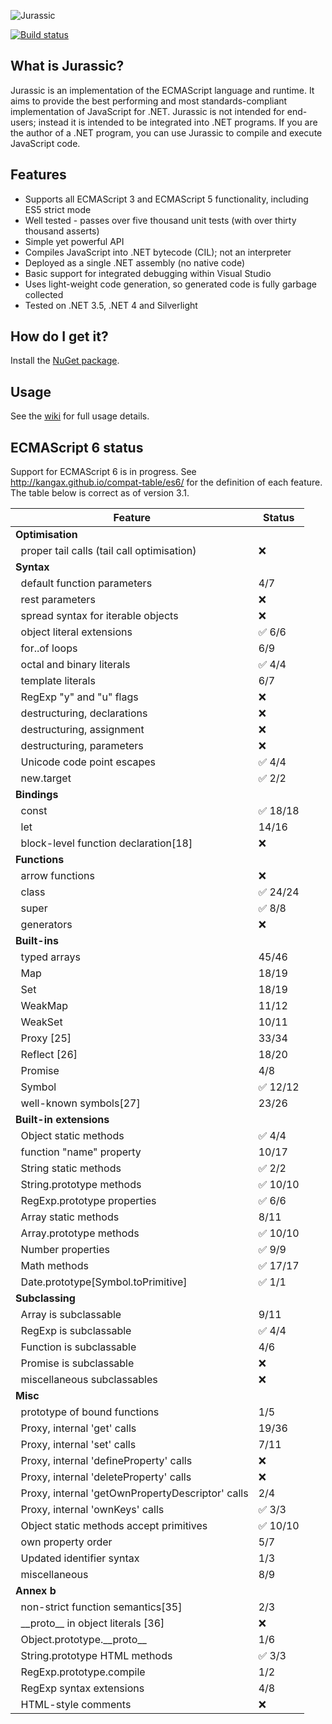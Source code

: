 ![Jurassic](https://raw.githubusercontent.com/wiki/paulbartrum/jurassic/logo.png)

[![Build status](https://github.com/sireniaeu/jurassic/actions/workflows/build.yml/badge.svg)](https://github.com/sireniaeu/jurassic/actions/workflows/build.yml)

## What is Jurassic?

Jurassic is an implementation of the ECMAScript language and runtime. It aims to provide
the best performing and most standards-compliant implementation of JavaScript for .NET.
Jurassic is not intended for end-users; instead it is intended to be integrated into .NET
programs. If you are the author of a .NET program, you can use Jurassic to compile and
execute JavaScript code.

## Features
* Supports all ECMAScript 3 and ECMAScript 5 functionality, including ES5 strict mode
* Well tested - passes over five thousand unit tests (with over thirty thousand asserts)
* Simple yet powerful API
* Compiles JavaScript into .NET bytecode (CIL); not an interpreter
* Deployed as a single .NET assembly (no native code)
* Basic support for integrated debugging within Visual Studio
* Uses light-weight code generation, so generated code is fully garbage collected
* Tested on .NET 3.5, .NET 4 and Silverlight

## How do I get it?

Install the [NuGet package](https://www.nuget.org/packages/Jurassic/).

## Usage

See the [wiki](https://github.com/paulbartrum/jurassic/wiki) for full usage details.

## ECMAScript 6 status

Support for ECMAScript 6 is in progress. See http://kangax.github.io/compat-table/es6/
for the definition of each feature. The table below is correct as of version 3.1.

Feature|Status
-------|------
**Optimisation**|
&nbsp;&nbsp;proper tail calls (tail call optimisation)|:x:
**Syntax**|
&nbsp;&nbsp;default function parameters|4/7
&nbsp;&nbsp;rest parameters|:x:
&nbsp;&nbsp;spread syntax for iterable objects|:x:
&nbsp;&nbsp;object literal extensions|:white_check_mark: 6/6
&nbsp;&nbsp;for..of loops|6/9
&nbsp;&nbsp;octal and binary literals|:white_check_mark: 4/4
&nbsp;&nbsp;template literals|6/7
&nbsp;&nbsp;RegExp "y" and "u" flags|:x:
&nbsp;&nbsp;destructuring, declarations|:x:
&nbsp;&nbsp;destructuring, assignment|:x:
&nbsp;&nbsp;destructuring, parameters|:x:
&nbsp;&nbsp;Unicode code point escapes|:white_check_mark: 4/4
&nbsp;&nbsp;new.target|:white_check_mark: 2/2
**Bindings**|
&nbsp;&nbsp;const|:white_check_mark: 18/18
&nbsp;&nbsp;let|14/16
&nbsp;&nbsp;block-level function declaration[18]|:x:
**Functions**|
&nbsp;&nbsp;arrow functions|:x:
&nbsp;&nbsp;class|:white_check_mark: 24/24
&nbsp;&nbsp;super|:white_check_mark: 8/8
&nbsp;&nbsp;generators|:x:
**Built-ins**|
&nbsp;&nbsp;typed arrays|45/46
&nbsp;&nbsp;Map|18/19
&nbsp;&nbsp;Set|18/19
&nbsp;&nbsp;WeakMap|11/12
&nbsp;&nbsp;WeakSet|10/11
&nbsp;&nbsp;Proxy  [25]|33/34
&nbsp;&nbsp;Reflect  [26]|18/20
&nbsp;&nbsp;Promise|4/8
&nbsp;&nbsp;Symbol|:white_check_mark: 12/12
&nbsp;&nbsp;well-known symbols[27]|23/26
**Built-in extensions**|
&nbsp;&nbsp;Object static methods|:white_check_mark: 4/4
&nbsp;&nbsp;function "name" property|10/17
&nbsp;&nbsp;String static methods|:white_check_mark: 2/2
&nbsp;&nbsp;String.prototype methods|:white_check_mark: 10/10
&nbsp;&nbsp;RegExp.prototype properties|:white_check_mark: 6/6
&nbsp;&nbsp;Array static methods|8/11
&nbsp;&nbsp;Array.prototype methods|:white_check_mark: 10/10
&nbsp;&nbsp;Number properties|:white_check_mark: 9/9
&nbsp;&nbsp;Math methods|:white_check_mark: 17/17
&nbsp;&nbsp;Date.prototype[Symbol.toPrimitive]|:white_check_mark: 1/1
**Subclassing**|
&nbsp;&nbsp;Array is subclassable|9/11
&nbsp;&nbsp;RegExp is subclassable|:white_check_mark: 4/4
&nbsp;&nbsp;Function is subclassable|4/6
&nbsp;&nbsp;Promise is subclassable|:x:
&nbsp;&nbsp;miscellaneous subclassables|:x:
**Misc**|
&nbsp;&nbsp;prototype of bound functions|1/5
&nbsp;&nbsp;Proxy, internal 'get' calls|19/36
&nbsp;&nbsp;Proxy, internal 'set' calls|7/11
&nbsp;&nbsp;Proxy, internal 'defineProperty' calls|:x:
&nbsp;&nbsp;Proxy, internal 'deleteProperty' calls|:x:
&nbsp;&nbsp;Proxy, internal 'getOwnPropertyDescriptor' calls|2/4
&nbsp;&nbsp;Proxy, internal 'ownKeys' calls|:white_check_mark: 3/3
&nbsp;&nbsp;Object static methods accept primitives|:white_check_mark: 10/10
&nbsp;&nbsp;own property order|5/7
&nbsp;&nbsp;Updated identifier syntax|1/3
&nbsp;&nbsp;miscellaneous|8/9
**Annex b**|
&nbsp;&nbsp;non-strict function semantics[35]|2/3
&nbsp;&nbsp;\_\_proto\_\_ in object literals  [36]|:x:
&nbsp;&nbsp;Object.prototype.\_\_proto\_\_|1/6
&nbsp;&nbsp;String.prototype HTML methods|:white_check_mark: 3/3
&nbsp;&nbsp;RegExp.prototype.compile|1/2
&nbsp;&nbsp;RegExp syntax extensions|4/8
&nbsp;&nbsp;HTML-style comments|:x:
